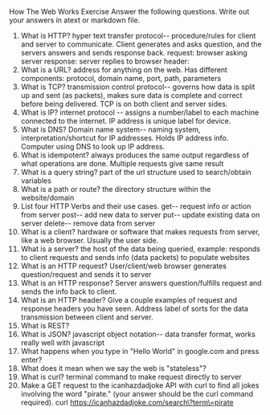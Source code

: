 How The Web Works Exercise
Answer the following questions. Write out your answers in atext or markdown file.

1.  What is HTTP?
    hyper text transfer protocol-- procedure/rules for client and server to communicate. Client generates and asks question, and the servers answers and sends response back.
    request: browser asking server
    response: server replies to browser
    header:
2.  What is a URL?
    address for anything on the web. Has different components: protocol, domain name, port, path, parameters
3.  What is TCP?
    transmission control protocol-- governs how data is split up and sent (as packets), makes sure data is complete and correct before being delivered. TCP is on both client and server sides.
4.  What is IP?
    internet protocol -- assigns a number/label to each machine connected to the internet. IP address is unique label for device.
5.  What is DNS?
    Domain name system-- naming system, interpretation/shortcut for IP addresses. Holds IP address info. Computer using DNS to look up IP address.
6.  What is idempotent?
    always produces the same output regardless of what operations are done. Multiple requests give same result
7.  What is a query string?
    part of the url structure used to search/obtain variables
8.  What is a path or route?
    the directory structure within the website/domain
9.  List four HTTP Verbs and their use cases.
    get-- request info or action from server
    post-- add new data to server
    put-- update existing data on server
    delete-- remove data from server
10. What is a client?
    hardware or software that makes requests from server, like a web browser. Usually the user side.
11. What is a server?
    the host of the data being queried, example: responds to client requests and sends info (data packets) to populate websites
12. What is an HTTP request?
    User/client/web browser generates question/request and sends it to server
13. What is an HTTP response?
    Server answers question/fulfills request and sends the info back to client.
14. What is an HTTP header? Give a couple examples of request and response headers you have seen.
    Address label of sorts for the data transmission between client and server.
15. What is REST?
16. What is JSON?
    javascript object notation-- data transfer format, works really well with javascript
17. What happens when you type in "Hello World" in google.com and press enter?
18. What does it mean when we say the web is "stateless"?
19. What is curl?
    terminal command to make request directly to server
20. Make a GET request to the icanhazdadjoke API with curl to find all jokes involving the word "pirate." (your answer should be the curl command required).
    curl https://icanhazdadjoke.com/search\?term\=pirate
